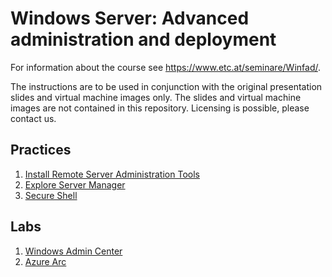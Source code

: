 # Windows Server: Advanced administration and deployment

For information about the course see <https://www.etc.at/seminare/Winfad/>.

The instructions are to be used in conjunction with the original presentation slides and virtual machine images only. The slides and virtual machine images are not contained in this repository. Licensing is possible, please contact us.

## Practices

1. [Install Remote Server Administration Tools](Practices/Install-Remote-Server-Administration-Tools.md)
1. [Explore Server Manager](Practices/Explore-Server-Manager.md)
1. [Secure Shell](Labs/Secure-Shell.md)

## Labs

1. [Windows Admin Center](Labs/Windows-Admin-Center.md)
1. [Azure Arc](Labs/Azure-Arc.md)